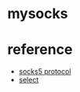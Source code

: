 # mysocks

# reference
- [socks5 protocol](https://www.ddhigh.com/2019/08/24/socks5-protocol.html)
- [select](https://www.cnblogs.com/bigberg/p/8044581.html)